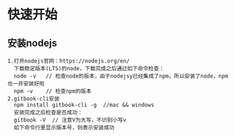 # 快速开始

## 安装nodejs
	1.打开nodejs官网：https://nodejs.org/en/
	  下载稳定版本(LTS)的node，下载完成之后通过如下命令检查：
	  node -v   // 检查node的版本，由于nodejsy已经集成了npm，所以安装了node，npm也一并安装好啦
	  npm -v    // 检查npm的版本
	2.gitbook-cli安装
	  npm install gitbook-cli -g  //mac && windows
	  安装完成之后检查是否成功：
	  gitbook -V  // 注意V为大写，不识别小写v
	  如下命令行里显示版本号，则表示安装成功
	  
	 